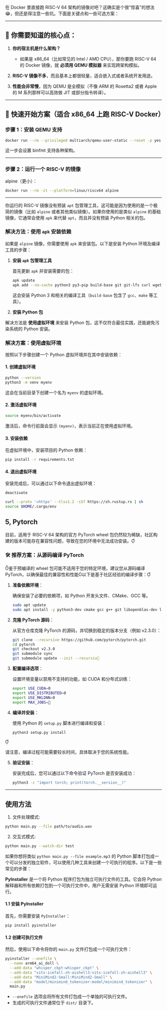 在 Docker 里直接跑 RISC-V 64 架构的镜像对吧？这确实是个很“惊喜”的想法😂，但还是得注意一些坑。下面是关键点和一些可选方案：

---

## 🧠 你需要知道的核心点：

1. **你的宿主机是什么架构？**
   - 如果是 x86_64（比如常见的 Intel / AMD CPU），那你要跑 RISC-V 64 的 Docker 镜像，就 **必须用 QEMU 模拟器** 来实现跨架构模拟。

2. **RISC-V 镜像不多**，而且基本上都很轻量，适合嵌入式或者系统开发用途。

3. **性能会非常慢**，因为 QEMU 是全模拟（不像 ARM 的 Rosetta2 或者 Apple 的 M 系列那样可以高效做 JIT 或部分指令转译）。

---

## 🚀 快速开始方案（适合 x86_64 上跑 RISC-V Docker）

### 步骤 1：安装 QEMU 支持

```bash
docker run --rm --privileged multiarch/qemu-user-static --reset -p yes
```

这一步会设置 binfmt 支持各种架构。

---

### 步骤 2：运行一个 RISC-V 的镜像

alpine（更小）：

```bash
docker run --rm -it --platform=linux/riscv64 alpine
```

---

你运行的 RISC-V 镜像没有预装 `apt` 包管理工具，这可能是因为使用的是一个极简的镜像（比如 `alpine` 或者其他类似镜像）。如果你使用的是类似 `alpine` 的基础镜像，它通常会使用 `apk` 来代替 `apt`，而且并没有预装 Python 相关的包。

### 解决方法：使用 `apk` 安装依赖

如果是 `alpine` 镜像，你需要使用 `apk` 来安装包。以下是安装 Python 环境及编译工具的步骤：

1. **安装 `apk` 包管理工具**

   首先更新 `apk` 并安装需要的包：

   ```bash
   apk update
   apk add --no-cache python3 py3-pip build-base git git-lfs curl wget
   ```

   这会安装 Python 3 和相关的编译工具（`build-base` 包含了 `gcc`、`make` 等工具）。

2. **安装 Python 包**

解决方法是 **使用虚拟环境** 来安装 Python 包，这不仅符合最佳实践，还能避免污染系统的 Python 安装。

### 解决方案：使用虚拟环境

按照以下步骤创建一个 Python 虚拟环境并在其中安装依赖：

#### 1. 创建虚拟环境

```bash
python --version
python3 -m venv myenv
```

这会在当前目录下创建一个名为 `myenv` 的虚拟环境。

#### 2. 激活虚拟环境

```bash
source myenv/bin/activate
```

激活后，命令行前面会显示 `(myenv)`，表示当前正在使用虚拟环境。

#### 3. 安装依赖

在虚拟环境中，安装项目的 Python 依赖：

```bash
pip install -r requirements.txt
```

#### 4. 退出虚拟环境

安装完成后，可以通过以下命令退出虚拟环境：

```bash
deactivate
```

```bash
curl --proto '=https' --tlsv1.2 -sSf https://sh.rustup.rs | sh
source $HOME/.cargo/env
```


## 5, Pytorch

目前，适用于 RISC-V 64 架构的官方 PyTorch wheel 包仍然较为稀缺，社区构建的版本可能存在兼容性问题，导致在您的环境中无法成功安装。

### 🛠️ 推荐方案：从源码编译 PyTorch
鉴于预编译的 wheel 包可能不适用于您的特定环境，建议您从源码编译 PyTorch，以确保最佳的兼容性和性能以下是基于社区经验的编译步骤：

1. **准备依赖环境**：

   确保安装了必要的依赖项，如 Python 开发头文件、CMake、GCC 等。

   ```bash
   sudo apt update
   sudo apt install -y python3-dev cmake gcc g++ git libopenblas-dev libssl-de
   ```
2. **克隆 PyTorch 源码**：

   从官方仓库克隆 PyTorch 的源码，并切换到稳定的版本分支（例如 v2.3.0）：

   ```bash
   git clone --recursive https://github.com/pytorch/pytorch.git
   cd pytorch
   git checkout v2.3.0
   git submodule sync
   git submodule update --init --recursiv
   ```
3. **配置编译选项**：

   设置环境变量以禁用不支持的功能，如 CUDA 和分布式训练：

   ```bash
   export USE_CUDA=0
   export USE_DISTRIBUTED=0
   export USE_MKLDNN=0
   export MAX_JOBS=
   ```

4. **编译并安装**：

   使用 Python 的 `setup.py` 脚本进行编译和安装：

   ```bash
   python3 setup.py install
   ```


   请注意，编译过程可能需要较长时间，具体取决于您的系统性能。

5. **验证安装**：

   安装完成后，您可以通过以下命令验证 PyTorch 是否安装成功：

   ```bash
   python3 -c "import torch; print(torch.__version__)"
   ```
---


## 使用方法

1. 文件处理模式:
```bash
python main.py --file path/to/audio.wav
```

2. 交互式模式:
```bash
python main.py --watch-dir test
```
如果你想将类似 `python main.py --file example.mp3` 的 Python 脚本打包成一个可以分发的独立软件，可以使用几种工具来创建一个可执行的程序。以下是一些常见的步骤：

**PyInstaller** 是一个将 Python 程序打包为独立可执行文件的工具。它会将 Python 解释器和所有依赖打包到一个可执行文件中，用户无需安装 Python 环境即可运行。

#### 1.1 安装 PyInstaller
首先，你需要安装 `PyInstaller`：
```bash
pip install pyinstaller
```

#### 1.2 创建可执行文件
然后，使用以下命令将你的 `main.py` 文件打包成一个可执行文件：
```bash
pyinstaller --onefile \
  --name arm64_ai_doll \
  --add-data "whisper_ckpt:whisper_ckpt" \
  --add-data "vits-icefall-zh-aishell3:vits-icefall-zh-aishell3" \
  --add-data "MiniMind2-Small:MiniMind2-Small" \
  --add-data "model/minimind_tokenizer:model/minimind_tokenizer" \
  main.py

```
- `--onefile` 选项会将所有文件打包成一个单独的可执行文件。
- 生成的可执行文件通常位于 `dist/` 目录下。